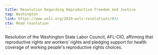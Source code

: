 ```yaml
---
title: Resolution Regarding Reproductive Freedom and Justice
tag: Washington
link: https://www.wslc.org/2019-wslc-resolutions/#31
cta: Read resolution
---
```


Resolution of the Washington State Labor Council, AFL-CIO, affirming that reproductive rights are workers’ rights and pledging support for health coverage of working people's reproductive rights choices.

